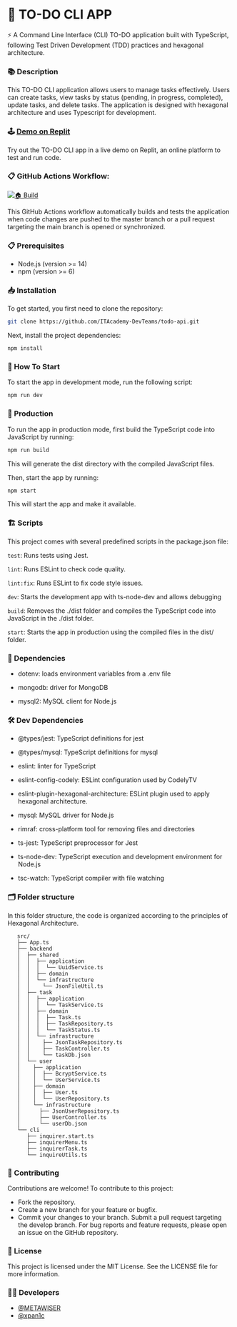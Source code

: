 # 📖 TO-DO CLI APP

⚡ A Command Line Interface (CLI) TO-DO application built with TypeScript, following Test Driven Development (TDD) practices and hexagonal architecture.

### 📚 Description

This TO-DO CLI application allows users to manage tasks effectively. Users can create tasks, view tasks by status (pending, in progress, completed), update tasks, and delete tasks. The application is designed with hexagonal architecture and uses Typescript for development.

### 🕹 [Demo on Replit](https://replit.com/@DannyX2/todo-api)

Try out the TO-DO CLI app in a live demo on Replit, an online platform to test and run code.

### 📋 GitHub Actions Workflow:

[![🏠 Build](https://github.com/ITAcademy-DevTeams/todo-api/actions/workflows/build.yml/badge.svg?branch=main)](https://github.com/ITAcademy-DevTeams/todo-api/actions/workflows/build.yml)

This GitHub Actions workflow automatically builds and tests the application when code changes are pushed to the master branch or a pull request targeting the main branch is opened or synchronized.

### 📋 Prerequisites

- Node.js (version >= 14)
- npm (version >= 6)

### 📥 Installation

To get started, you first need to clone the repository:

```bash
git clone https://github.com/ITAcademy-DevTeams/todo-api.git
```

Next, install the project dependencies:

```bash
npm install
```

### 🏁 How To Start

To start the app in development mode, run the following script:
```bash
npm run dev
```


### 🚀 Production

To run the app in production mode, first build the TypeScript code into JavaScript by running:

```bash
npm run build
```

This will generate the dist directory with the compiled JavaScript files.

Then, start the app by running:

```bash
npm start
```

This will start the app and make it available.


### 🏗️ Scripts
This project comes with several predefined scripts in the package.json file:

```test```: Runs tests using Jest.

```lint```: Runs ESLint to check code quality.

```lint:fix```: Runs ESLint to fix code style issues.

```dev```: Starts the development app with ts-node-dev and allows debugging

```build```: Removes the ./dist folder and compiles the TypeScript code into JavaScript in the ./dist folder.

```start```: Starts the app in production using the compiled files in the dist/ folder.

### 📝 Dependencies


- dotenv: loads environment variables from a .env file

- mongodb: driver for MongoDB

- mysql2: MySQL client for Node.js

### 🛠️ Dev Dependencies

- @types/jest: TypeScript definitions for jest

- @types/mysql: TypeScript definitions for mysql

- eslint: linter for TypeScript

- eslint-config-codely: ESLint configuration used by CodelyTV

- eslint-plugin-hexagonal-architecture: ESLint plugin used to apply hexagonal architecture.

- mysql: MySQL driver for Node.js

- rimraf: cross-platform tool for removing files and directories

- ts-jest: TypeScript preprocessor for Jest

- ts-node-dev: TypeScript execution and development environment for Node.js

- tsc-watch: TypeScript compiler with file watching

### 🗂️ Folder structure

In this folder structure, the code is organized according to the principles of Hexagonal Architecture. 

```
   src/
   ├── App.ts
   ├── backend
   │  ├── shared
   │  │  ├── application
   │  │  │  └── UuidService.ts
   │  │  ├── domain
   │  │  └── infrastructure
   │  │    └── JsonFileUtil.ts
   │  ├── task
   │  │  ├── application
   │  │  │  └── TaskService.ts
   │  │  ├── domain
   │  │  │  ├── Task.ts
   │  │  │  ├── TaskRepository.ts
   │  │  │  └── TaskStatus.ts
   │  │  └── infrastructure
   │  │    ├── JsonTaskRepository.ts
   │  │    ├── TaskController.ts
   │  │    └── taskDb.json
   │  └── user
   │    ├── application
   │    │  ├── BcryptService.ts
   │    │  └── UserService.ts
   │    ├── domain
   │    │  ├── User.ts
   │    │  └── UserRepository.ts
   │    └── infrastructure
   │      ├── JsonUserRepository.ts
   │      ├── UserController.ts
   │      └── userDb.json
   └── cli
      ├── inquirer.start.ts
      ├── inquirerMenu.ts
      ├── inquirerTask.ts
      └── inquireUtils.ts
```
### 🤝 Contributing

Contributions are welcome! To contribute to this project:

- Fork the repository.
- Create a new branch for your feature or bugfix.
- Commit your changes to your branch.
Submit a pull request targeting the develop branch.
For bug reports and feature requests, please open an issue on the GitHub repository.

### 📃 License
This project is licensed under the MIT License. See the LICENSE file for more information.

### 🧑‍💻 Developers
- [@METAWISER](https://github.com/metawiser)
- [@xpan1c](https://github.com/xpan1c)
